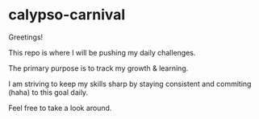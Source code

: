 # calypso-carnival
Greetings!

This repo is where I will be pushing my daily challenges.

The primary purpose is to track my growth & learning.

I am striving to keep my skills sharp by staying consistent and commiting (haha) to this goal daily.

Feel free to take a look around.